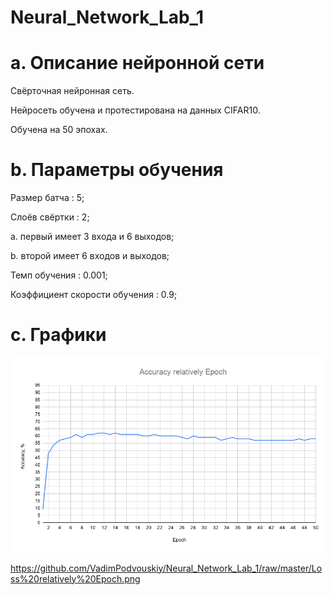 # Neural_Network_Lab_1

# a. Описание нейронной сети

Свёрточная нейронная сеть.

Нейросеть обучена и протестирована на данных CIFAR10.

Обучена на 50 эпохах.

# b. Параметры обучения

Размер батча : 5;

Слоёв свёртки : 2;

a. первый имеет 3 входа и 6 выходов;

b. второй имеет 6 входов и выходов;

Темп обучения : 0.001;

Коэффициент скорости обучения : 0.9;

# c. Графики

![Image alt](https://github.com/VadimPodvouskiy/Neural_Network_Lab_1/raw/master/Accuracy%20relatively%20Epoch.png)

https://github.com/VadimPodvouskiy/Neural_Network_Lab_1/raw/master/Loss%20relatively%20Epoch.png
